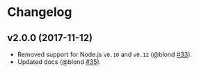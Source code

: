 Changelog
=========

v2.0.0 (2017-11-12)
-------------------

* Removed support for Node.js `v0.10` and `v0.12` (@blond [#33]).
* Updated docs (@blond [#35]).

[#33]: https://github.com/node-eval/file-eval/pull/33
[#35]: https://github.com/node-eval/file-eval/pull/35

